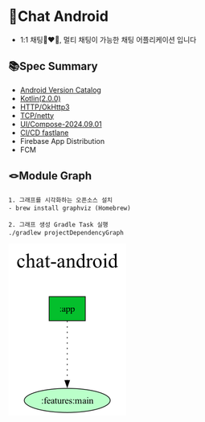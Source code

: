 # 💬Chat Android
- 1:1 채팅👩‍❤️‍👨, 멀티 채팅이 가능한 채팅 어플리케이션 입니다

## 📚Spec Summary

- [Android Version Catalog](https://developer.android.com/build/migrate-to-catalogs)
- [Kotlin(2.0.0)](https://kotlinlang.org/docs/releases.html)
- [HTTP/OkHttp3](https://square.github.io/okhttp/changelogs/changelog_4x/#version-4120)
- [TCP/netty](https://netty.io/news/2024/09/04/4-1-113-Final.html)
- [UI/Compose-2024.09.01](https://developer.android.com/develop/ui/compose/bom/bom-mapping)
- [CI/CD fastlane](https://github.com/fastlane/fastlane/releases/tag/2.222.0)
- Firebase App Distribution
- FCM

## 🪢Module Graph

```
1. 그래프를 시각화하는 오픈소스 설치
- brew install graphviz (Homebrew)

2. 그래프 생성 Gradle Task 실행
./gradlew projectDependencyGraph
```

![projectGraph](https://raw.githubusercontent.com/chatteer/chat-android/develop/assets/project_graph.png)